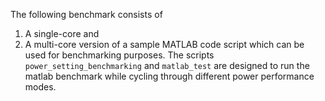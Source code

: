 The following benchmark consists of 
1. A single-core and
2. A multi-core
version of a sample MATLAB code script which can be used for benchmarking purposes.
The scripts `power_setting_benchmarking` and `matlab_test` are designed to run the matlab benchmark while cycling through different power performance modes.
